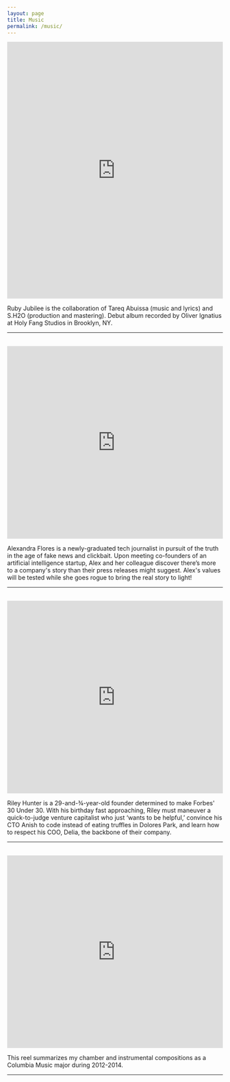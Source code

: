 ```yaml
---
layout: page
title: Music
permalink: /music/
---
```


<iframe width="100%" height="600" scrolling="no" frameborder="no" allow="autoplay" src="https://w.soundcloud.com/player/?url=https%3A//api.soundcloud.com/playlists/495799542&color=%23ff5500&auto_play=false&hide_related=false&show_comments=true&show_user=true&show_reposts=false&show_teaser=true&visual=true"></iframe>

<td style="padding-top: 10px;">
	<p> Ruby Jubilee is the collaboration of Tareq Abuissa (music and lyrics) and S.H2O (production and mastering). Debut album recorded by Oliver Ignatius at Holy Fang Studios in Brooklyn, NY. </p>
</td>
<hr>
<br>

<iframe width="100%" height="450" scrolling="no" frameborder="no" src="https://w.soundcloud.com/player/?url=https%3A//api.soundcloud.com/playlists/389696567&amp;color=%23ff5500&amp;auto_play=false&amp;hide_related=false&amp;show_comments=true&amp;show_user=true&amp;show_reposts=false&amp;show_teaser=true&amp;visual=true"></iframe>

<td style="padding-top: 10px;">
	<p> Alexandra Flores is a newly-graduated tech journalist in pursuit of the truth in the age of fake news and clickbait. Upon meeting co-founders of an artificial intelligence startup, Alex and her colleague discover there’s more to a company's story than their press releases might suggest. Alex's values will be tested while she goes rogue to bring the real story to light! </p>
</td>
<hr>
<br>

<iframe width="100%" height="450" scrolling="no" frameborder="no" src="https://w.soundcloud.com/player/?url=https%3A//api.soundcloud.com/playlists/279528069&amp;auto_play=false&amp;hide_related=false&amp;show_comments=true&amp;show_user=true&amp;show_reposts=false&amp;visual=true"></iframe>

<td style="padding-top: 10px;">
	<p> Riley Hunter is a 29-and-¾-year-old founder determined to make Forbes' 30 Under 30. With his birthday fast approaching, Riley must maneuver a quick-to-judge venture capitalist who just ‘wants to be helpful,’ convince his CTO Anish to code instead of eating truffles in Dolores Park, and learn how to respect his COO, Delia, the backbone of their company. </p>
</td>
<hr>
<br>

<iframe width="100%" height="450" scrolling="no" frameborder="no" src="https://w.soundcloud.com/player/?url=https%3A//api.soundcloud.com/playlists/224143477&amp;auto_play=false&amp;hide_related=false&amp;show_comments=true&amp;show_user=true&amp;show_reposts=false&amp;visual=true"></iframe>

<td style="padding-top: 10px;">
	<p> This reel summarizes my chamber and instrumental compositions as a Columbia Music major during 2012-2014. </p>
</td>
<hr>
<br>
